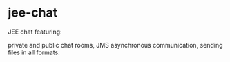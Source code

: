 # jee-chat

JEE chat featuring: 

private and public chat rooms, 
JMS asynchronous communication, 
sending files in all formats.
